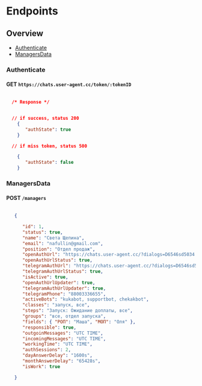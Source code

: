 # Endpoints

## Overview
* [Authenticate](#authenticate)
* [ManagersData](#managersdata)

### Authenticate
#### GET `https://chats.user-agent.cc/token/:tokenID`
 ```json

   /* Response */  


   // if success, status 200
     {
        "authState": true
     }

   // if miss token, status 500

     {
        "authState": false
     }

 ```

### ManagersData
#### POST `/managers`
  ```json

     {

        "id": 1,
        "status": true,
        "name": "Света Щепина",
        "email": "nafullin@gmail.com",
        "position": "Отдел продаж",
        "openAuthUrl": "https://chats.user-agent.cc/?dialogs=D6546sd5034!-*/72134*&%$msddsaSD",
        "openAuthUrlStatus": true,
        "telegramAuthUrl": "https://chats.user-agent.cc/?dialogs=D6546sd5034!-*/72134*&%$msddsaSD",
        "telegramAuthUrlStatus": true,
        "isActive": true,
        "openAuthUrlUpdater": true,
        "telegramAuthUrlUpdater": true,
        "telegramPhone": "88003336655",
        "activeBots": "kukabot, supportbot, chekakbot",
        "classes": "запуск, все",
        "steps": "Запуск: Ожидание доплаты, все",
        "groups": "все, отдел запуска",
        "fields": { "РОП": "Маша", "МОП": "Оля" },
        "responsible": true,
        "outgoinMessages": "UTC TIME",
        "incomingMessages": "UTC TIME",
        "workingTime": "UTC TIME",
        "authSessions": 2,
        "dayAnswerDelay": "1600s",
        "monthAnswerDelay": "65428s",
        "isWork": true

     }

  ```
